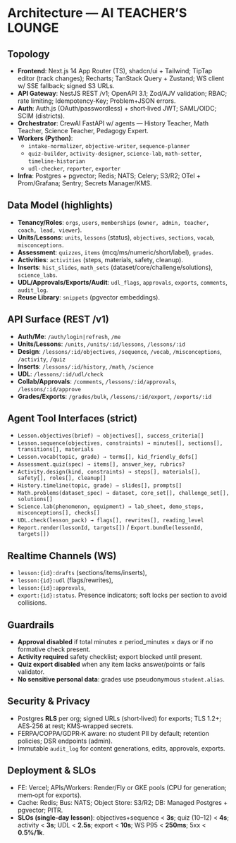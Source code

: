 # Architecture — AI TEACHER’S LOUNGE

## Topology
- **Frontend**: Next.js 14 App Router (TS), shadcn/ui + Tailwind; TipTap editor (track changes); Recharts; TanStack Query + Zustand; WS client w/ SSE fallback; signed S3 URLs.
- **API Gateway**: NestJS REST /v1; OpenAPI 3.1; Zod/AJV validation; RBAC; rate limiting; Idempotency‑Key; Problem+JSON errors.
- **Auth**: Auth.js (OAuth/passwordless) + short‑lived JWT; SAML/OIDC; SCIM (districts).
- **Orchestrator**: CrewAI FastAPI w/ agents — History Teacher, Math Teacher, Science Teacher, Pedagogy Expert.
- **Workers (Python)**:
  - `intake-normalizer`, `objective-writer`, `sequence-planner`
  - `quiz-builder`, `activity-designer`, `science-lab`, `math-setter`, `timeline-historian`
  - `udl-checker`, `reporter`, `exporter`
- **Infra**: Postgres + pgvector; Redis; NATS; Celery; S3/R2; OTel + Prom/Grafana; Sentry; Secrets Manager/KMS.

## Data Model (highlights)
- **Tenancy/Roles**: `orgs`, `users`, `memberships` (`owner, admin, teacher, coach, lead, viewer`).
- **Units/Lessons**: `units`, `lessons` (status), `objectives`, `sections`, `vocab`, `misconceptions`.
- **Assessment**: `quizzes`, `items` (mcq/ms/numeric/short/label), `grades`.
- **Activities**: `activities` (steps, materials, safety, cleanup).
- **Inserts**: `hist_slides`, `math_sets` (dataset/core/challenge/solutions), `science_labs`.
- **UDL/Approvals/Exports/Audit**: `udl_flags`, `approvals`, `exports`, `comments`, `audit_log`.
- **Reuse Library**: `snippets` (pgvector embeddings).

## API Surface (REST /v1)
- **Auth/Me**: `/auth/login|refresh`, `/me`
- **Units/Lessons**: `/units`, `/units/:id/lessons`, `/lessons/:id`
- **Design**: `/lessons/:id/objectives`, `/sequence`, `/vocab`, `/misconceptions`, `/activity`, `/quiz`
- **Inserts**: `/lessons/:id/history`, `/math`, `/science`
- **UDL**: `/lessons/:id/udl/check`
- **Collab/Approvals**: `/comments`, `/lessons/:id/approvals`, `/lessons/:id/approve`
- **Grades/Exports**: `/grades/bulk`, `/lessons/:id/export`, `/exports/:id`

## Agent Tool Interfaces (strict)
- `Lesson.objectives(brief) → objectives[], success_criteria[]`
- `Lesson.sequence(objectives, constraints) → minutes[], sections[], transitions[], materials`
- `Lesson.vocab(topic, grade) → terms[], kid_friendly_defs[]`
- `Assessment.quiz(spec) → items[], answer_key, rubrics?`
- `Activity.design(kind, constraints) → steps[], materials[], safety[], roles[], cleanup[]`
- `History.timeline(topic, grade) → slides[], prompts[]`
- `Math.problems(dataset_spec) → dataset, core_set[], challenge_set[], solutions[]`
- `Science.lab(phenomenon, equipment) → lab_sheet, demo_steps, misconceptions[], checks[]`
- `UDL.check(lesson_pack) → flags[], rewrites[], reading_level`
- `Report.render(lessonId, targets[])` / `Export.bundle(lessonId, targets[])`

## Realtime Channels (WS)
- `lesson:{id}:drafts` (sections/items/inserts),
- `lesson:{id}:udl` (flags/rewrites),
- `lesson:{id}:approvals`,
- `export:{id}:status`.
Presence indicators; soft locks per section to avoid collisions.

## Guardrails
- **Approval disabled** if total minutes ≠ period_minutes × days or if no formative check present.
- **Activity required** safety checklist; export blocked until present.
- **Quiz export disabled** when any item lacks answer/points or fails validator.
- **No sensitive personal data**: grades use pseudonymous `student.alias`.

## Security & Privacy
- Postgres **RLS** per org; signed URLs (short‑lived) for exports; TLS 1.2+; AES‑256 at rest; KMS‑wrapped secrets.
- FERPA/COPPA/GDPR‑K aware: no student PII by default; retention policies; DSR endpoints (admin).
- Immutable `audit_log` for content generations, edits, approvals, exports.

## Deployment & SLOs
- FE: Vercel; APIs/Workers: Render/Fly or GKE pools (CPU for generation; mem‑opt for exports).
- Cache: Redis; Bus: NATS; Object Store: S3/R2; DB: Managed Postgres + pgvector; PITR.
- **SLOs (single‑day lesson)**: objectives+sequence < **3s**; quiz (10–12) < **4s**; activity < **3s**; UDL < **2.5s**; export < **10s**; WS P95 < **250ms**; 5xx < **0.5%/1k**.

